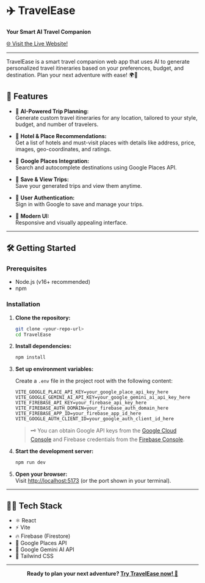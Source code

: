 # ✈️ TravelEase

**Your Smart AI Travel Companion**

[🌐 Visit the Live Website!](https://travel-ease-five.vercel.app/)

---

TravelEase is a smart travel companion web app that uses AI to generate personalized travel itineraries based on your preferences, budget, and destination. Plan your next adventure with ease! 🌍🧳

## 🚀 Features

- 🤖 **AI-Powered Trip Planning:**  
  Generate custom travel itineraries for any location, tailored to your style, budget, and number of travelers.

- 🏨 **Hotel & Place Recommendations:**  
  Get a list of hotels and must-visit places with details like address, price, images, geo-coordinates, and ratings.

- 📍 **Google Places Integration:**  
  Search and autocomplete destinations using Google Places API.

- 💾 **Save & View Trips:**  
  Save your generated trips and view them anytime.

- 🔐 **User Authentication:**  
  Sign in with Google to save and manage your trips.

- 🎨 **Modern UI:**  
  Responsive and visually appealing interface.

---

## 🛠️ Getting Started

### Prerequisites

- Node.js (v16+ recommended)
- npm

### Installation

1. **Clone the repository:**
   ```bash
   git clone <your-repo-url>
   cd TravelEase
   ```

2. **Install dependencies:**
   ```bash
   npm install
   ```

3. **Set up environment variables:**

   Create a `.env` file in the project root with the following content:

   ```env
   VITE_GOOGLE_PLACE_API_KEY=your_google_place_api_key_here
   VITE_GOOGLE_GEMINI_AI_API_KEY=your_google_gemini_ai_api_key_here
   VITE_FIREBASE_API_KEY=your_firebase_api_key_here
   VITE_FIREBASE_AUTH_DOMAIN=your_firebase_auth_domain_here
   VITE_FIREBASE_APP_ID=your_firebase_app_id_here
   VITE_GOOGLE_AUTH_CLIENT_ID=your_google_auth_client_id_here
   ```

   > 🗝️ You can obtain Google API keys from the [Google Cloud Console](https://console.cloud.google.com/) and Firebase credentials from the [Firebase Console](https://console.firebase.google.com/).

4. **Start the development server:**
   ```bash
   npm run dev
   ```

5. **Open your browser:**  
   Visit [http://localhost:5173](http://localhost:5173) (or the port shown in your terminal).

---


## 🧑‍💻 Tech Stack

- ⚛️ React
- ⚡ Vite
- 🔥 Firebase (Firestore)
- 📍 Google Places API
- 🤖 Google Gemini AI API
- 💨 Tailwind CSS

---

<p align="center">
  <b>Ready to plan your next adventure? <a href="https://travel-ease-five.vercel.app/">Try TravelEase now! 🚀</a></b>
</p>

